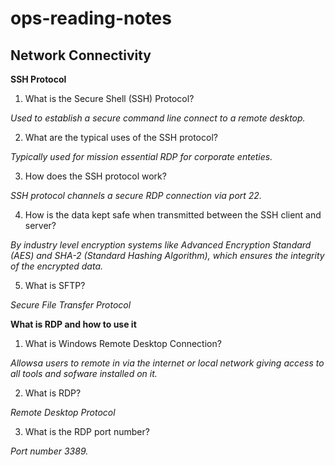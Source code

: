 # ops-reading-notes
## Network Connectivity

**SSH Protocol**

1. What is the Secure Shell (SSH) Protocol?


*Used to establish a secure command line connect to a remote desktop.*

2. What are the typical uses of the SSH protocol?


*Typically used for mission essential RDP for corporate enteties.* 

3. How does the SSH protocol work?


*SSH protocol channels a secure RDP connection via port 22.*

4. How is the data kept safe when transmitted between the SSH client and server?


*By industry level encryption systems like Advanced Encryption Standard (AES) and SHA-2 (Standard Hashing Algorithm), which ensures the integrity of the encrypted data.*

5. What is SFTP?


*Secure File Transfer Protocol*

**What is RDP and how to use it** 
1. What is Windows Remote Desktop Connection?


*Allowsa users to remote in via the internet or local network giving access to all tools and sofware installed on it.*

2. What is RDP?


*Remote Desktop Protocol*

3. What is the RDP port number?


*Port number 3389.*

